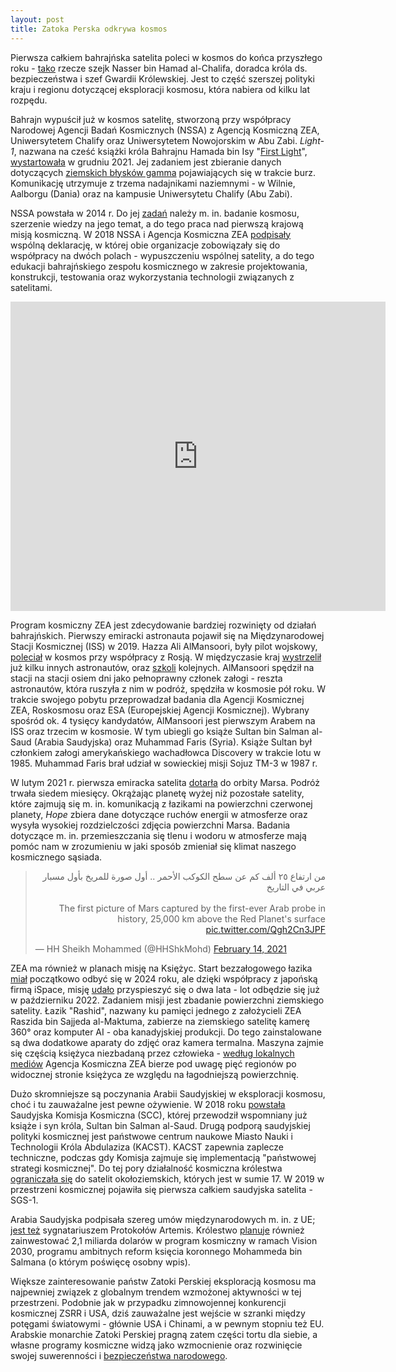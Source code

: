```yaml
---
layout: post
title: Zatoka Perska odkrywa kosmos
---
```


Pierwsza całkiem bahrajńska satelita poleci w kosmos do końca przyszłego roku - [tako](https://www.zawya.com/en/world/middle-east/first-made-in-bahrain-satellite-to-be-launched-bxbbiuus) rzecze szejk Nasser bin Hamad al-Chalifa, doradca króla ds. bezpieczeństwa i szef Gwardii Królewskiej. Jest to część szerszej polityki kraju i regionu dotyczącej eksploracji kosmosu, która nabiera od kilku lat rozpędu. 

Bahrajn wypuścił już w kosmos satelitę, stworzoną przy współpracy Narodowej Agencji Badań Kosmicznych (NSSA) z Agencją Kosmiczną ZEA, Uniwersytetem Chalify oraz Uniwersytetem Nowojorskim w Abu Zabi. *Light-1*, nazwana na cześć książki króla Bahrajnu Hamada bin Isy "[First Light](https://www.newsofbahrain.com/bahrain/78461.html)", [wystartowała](https://www.bahrainthisweek.com/light-1-successfully-launched-into-orbit) w grudniu 2021. Jej zadaniem jest zbieranie danych dotyczących [ziemskich błysków gamma](https://pl.wikipedia.org/wiki/Ziemski_b%C5%82ysk_gamma) pojawiających się w trakcie burz. Komunikację utrzymuje z trzema nadajnikami naziemnymi - w Wilnie, Aalborgu (Dania) oraz na kampusie Uniwersytetu Chalify (Abu Zabi). 

NSSA powstała w 2014 r. Do jej [zadań](https://www.nssa.gov.bh/projects/) należy m. in. badanie kosmosu, szerzenie wiedzy na jego temat, a do tego praca nad pierwszą krajową misją kosmiczną. W 2018 NSSA i Agencja Kosmiczna ZEA [podpisały](https://www.timesaerospace.aero/news/space/uae-space-agency-and-bahrains-national-space-science-agency-sign-declaration-of) wspólną deklarację, w której obie organizacje zobowiązały się do współpracy na dwóch polach - wypuszczeniu wspólnej satelity, a do tego edukacji bahrajńskiego zespołu kosmicznego w zakresie projektowania, konstrukcji, testowania oraz wykorzystania technologii związanych z satelitami.

<iframe width="600" height="495" src="https://www.youtube.com/embed/0mUEpOZNWwk" title="Emirates Mars Mission (Hope Probe)" frameborder="0" allow="accelerometer; autoplay; clipboard-write; encrypted-media; gyroscope; picture-in-picture" allowfullscreen></iframe>

Program kosmiczny ZEA jest zdecydowanie bardziej rozwinięty od działań bahrajńskich. Pierwszy emiracki astronauta pojawił się na Międzynarodowej Stacji Kosmicznej (ISS) w 2019.  Hazza Ali AlMansoori, były pilot wojskowy, [poleciał](https://www.space.com/first-uae-astronaut-emirati-hazzaa-ali-almansoori--photos.html) w kosmos przy współpracy z Rosją. W międzyczasie kraj [wystrzelił](https://www.space.com/first-uae-astronaut-emirati-hazzaa-ali-almansoori--photos.html) już kilku innych astronautów, oraz [szkoli](https://www.thenationalnews.com/uae/2022/07/26/who-is-emirati-astronaut-sultan-al-neyadi-2/) kolejnych. AlMansoori spędził na stacji na stacji osiem dni jako pełnoprawny członek załogi - reszta astronautów, która ruszyła z nim w podróż, spędziła w kosmosie pół roku. W trakcie swojego pobytu przeprowadzał badania dla Agencji Kosmicznej ZEA, Roskosmosu oraz ESA (Europejskiej Agencji Kosmicznej). Wybrany spośród ok. 4 tysięcy kandydatów, AlMansoori jest pierwszym Arabem na ISS oraz trzecim w kosmosie. W tym ubiegli go książe Sultan bin Salman al-Saud (Arabia Saudyjska) oraz Muhammad Faris (Syria). Książe Sultan był członkiem załogi amerykańskiego  wachadłowca Discovery w trakcie lotu w 1985. Muhammad Faris brał udział w sowieckiej misji Sojuz TM-3 w 1987 r. 

W lutym 2021 r. pierwsza emiracka satelita [dotarła](https://www.bbc.com/news/science-environment-55998848) do orbity Marsa. Podróż trwała siedem miesięcy. Okrążając planetę wyżej niż pozostałe satelity, które zajmują się m. in. komunikacją z łazikami na powierzchni czerwonej planety, *Hope* zbiera dane dotyczące ruchów energii w atmosferze oraz wysyła wysokiej rozdzielczości zdjęcia powierzchni Marsa. Badania dotyczące m. in. przemieszczania się tlenu i wodoru w atmosferze mają pomóc nam w zrozumieniu w jaki sposób zmieniał się klimat naszego kosmicznego sąsiada. 

<blockquote class="twitter-tweet"><p lang="und" dir="rtl">من ارتفاع ٢٥ ألف كم عن سطح الكوكب الأحمر .. أول صورة للمريخ بأول مسبار عربي في التاريخ <br><br>The first picture of Mars captured by the first-ever Arab probe in history, 25,000 km above the Red Planet's surface <a href="https://t.co/Qgh2Cn3JPF">pic.twitter.com/Qgh2Cn3JPF</a></p>&mdash; HH Sheikh Mohammed (@HHShkMohd) <a href="https://twitter.com/HHShkMohd/status/1360882054049771520?ref_src=twsrc%5Etfw">February 14, 2021</a></blockquote> <script async src="https://platform.twitter.com/widgets.js" charset="utf-8"></script> 

ZEA ma również w planach misję na Księżyc. Start bezzałogowego łazika [miał](https://www.latimes.com/science/story/2020-09-29/united-arab-emirates-launch-spacecraft-moon) początkowo odbyć się w 2024 roku, ale dzięki współpracy z japońską firmą iSpace, misję [udało](https://www.thenationalnews.com/uae/2022/01/25/uaes-moon-mission-on-track-for-october-launch/) przyspieszyć się o dwa lata - lot odbędzie się już w październiku 2022. Zadaniem misji jest zbadanie powierzchni ziemskiego satelity. Łazik "Rashid", nazwany ku pamięci jednego z założycieli ZEA Raszida bin Sajjeda al-Maktuma, zabierze na ziemskiego satelitę kamerę 360° oraz komputer AI - oba kanadyjskiej produkcji. Do tego zainstalowane są dwa dodatkowe aparaty do zdjęć oraz kamera termalna. Maszyna zajmie się częścią księżyca niezbadaną przez człowieka - [według lokalnych mediów](https://www.thenationalnews.com/uae/science/uae-shortlists-five-landing-sites-for-moon-mission-1.1090470) Agencja Kosmiczna ZEA bierze pod uwagę pięć regionów po widocznej stronie księżyca ze względu na łagodniejszą powierzchnię. 

Dużo skromniejsze są poczynania Arabii Saudyjskiej w eksploracji kosmosu, choć i tu zauważalne jest pewne ożywienie. W 2018 roku [powstała](https://english.alarabiya.net/News/gulf/2022/06/18/-Saudi-Arabia-is-going-back-to-space-says-prince-on-anniversary-of-historic-flight) Saudyjska Komisja Kosmiczna (SCC), której przewodził wspomniany już książe i syn króla, Sultan bin Salman al-Saud. Drugą podporą saudyjskiej polityki kosmicznej jest państwowe centrum naukowe Miasto Nauki i Technologii Króla Abdulaziza (KACST). KACST zapewnia zaplecze techniczne, podczas gdy Komisja zajmuje się implementacją "państwowej strategi kosmicznej". Do tej pory działalność kosmiczna królestwa [ograniczała się](https://www.egic.info/beyond-borders-saudi-arabia-space) do satelit okołoziemskich, których jest w sumie 17. W 2019 w przestrzeni kosmicznej pojawiła się pierwsza całkiem saudyjska satelita - SGS-1. 

Arabia Saudyjska podpisała szereg umów międzynarodowych m. in. z UE; [jest też](https://spacenews.com/saudi-arabia-signs-artemis-accords/) sygnatariuszem Protokołów Artemis. Królestwo [planuje](https://www.arabnews.com/node/2009881/saudi-arabia) również zainwestować 2,1 miliarda dolarów w program kosmiczny w ramach Vision 2030, programu ambitnych reform księcia koronnego Mohammeda bin Salmana (o którym poświęcę osobny wpis). 

Większe zainteresowanie państw Zatoki Perskiej eksploracją kosmosu ma najpewniej związek z globalnym trendem wzmożonej aktywności w tej przestrzeni. Podobnie jak w przypadku zimnowojennej konkurencji kosmicznej ZSRR i USA, dziś zauważalne jest wejście w szranki między potęgami światowymi - głównie USA i Chinami, a w pewnym stopniu też EU. Arabskie monarchie Zatoki Perskiej pragną zatem części tortu dla siebie, a własne programy kosmiczne widzą jako wzmocnienie oraz rozwinięcie swojej suwerenności i [bezpieczeństwa narodowego](https://saudispace.gov.sa/en/about-us/). 
